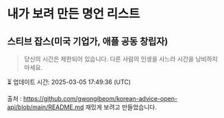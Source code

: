 # 내가 보려 만든 명언 리스트

##  스티브 잡스(미국 기업가, 애플 공동 창립자)
> 당신의 시간은 제한되어 있습니다. 다른 사람의 인생을 사느라 시간을 낭비하지 마세요.


⏳ 업데이트 시간: 2025-03-05 17:49:36 (UTC)

출처 : https://github.com/gwongibeom/korean-advice-open-api/blob/main/README.md
재밌게 보려고 만들었습니다.
